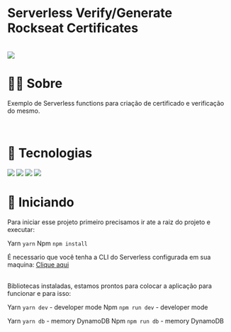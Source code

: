 # Serverless Verify/Generate Rockseat Certificates

<br/>
<a href="https://www.linkedin.com/in/lucas-veloso-assa-galego-661274174/">
<img src="https://img.shields.io/badge/LinkedIn-0077B5?style=for-the-badge&logo=linkedin&logoColor=white" />
</a>
<br/>

# 💁‍♂️ Sobre

Exemplo de Serverless functions para criação de certificado e verificação do mesmo.

<br/>

# 🚀 Tecnologias

<img src="https://img.shields.io/badge/TypeScript-007ACC?style=for-the-badge&logo=typescript&logoColor=white" />
<img src="https://img.shields.io/badge/Serverless-007ACC?style=for-the-badge&logo=serverless&logoColor=white" />
<img src="https://img.shields.io/badge/Lambda-007ACC?style=for-the-badge&logo=lambda&logoColor=white" />
<img src="https://img.shields.io/badge/Aws-S3-007ACC?style=for-the-badge&logo=s3&logoColor=white" />

# 🏃 Iniciando

Para iniciar esse projeto primeiro precisamos ir ate a raiz do projeto e executar:

Yarn ` yarn `
Npm ` npm install `

É necessario que você tenha a CLI do Serverless configurada em sua maquina:
<a href="https://www.serverless.com/framework/docs/getting-started/">Clique aqui</a>

<br/>
Bibliotecas instaladas, estamos prontos para colocar a aplicação para funcionar e para isso:

Yarn ` yarn dev ` - developer mode
Npm ` npm run dev ` - developer mode

Yarn ` yarn db ` - memory DynamoDB
Npm ` npm run db ` - memory DynamoDB
